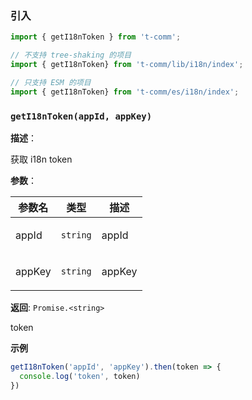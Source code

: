 
### 引入

```ts
import { getI18nToken } from 't-comm';

// 不支持 tree-shaking 的项目
import { getI18nToken} from 't-comm/lib/i18n/index';

// 只支持 ESM 的项目
import { getI18nToken} from 't-comm/es/i18n/index';
```


### `getI18nToken(appId, appKey)` 


**描述**：<p>获取 i18n token</p>

**参数**：


| 参数名 | 类型 | 描述 |
| --- | --- | --- |
| appId | <code>string</code> | <p>appId</p> |
| appKey | <code>string</code> | <p>appKey</p> |

**返回**: <code>Promise.&lt;string&gt;</code><br>

<p>token</p>

**示例**

```ts
getI18nToken('appId', 'appKey').then(token => {
  console.log('token', token)
})
```
